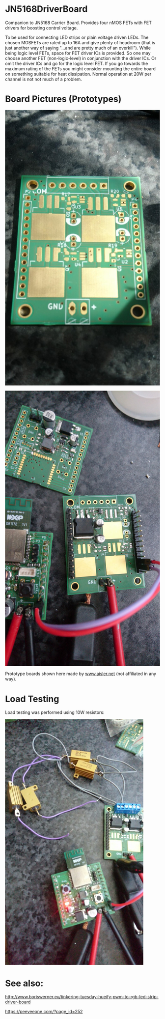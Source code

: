# JN5168DriverBoard
Companion to JN5168 Carrier Board. Provides four nMOS FETs with FET drivers for boosting control voltage.

To be used for connecting LED strips or plain voltage driven LEDs. The chosen MOSFETs are rated up to 16A and give plenty of headroom (that is just another way of saying "...and are pretty much of an overkill"). While being logic level FETs, space for FET driver ICs is provided. So one may choose another FET (non-logic-level) in conjunction with the driver ICs. Or omit the driver ICs and go for the logic level FET. If you go towards the maximum rating of the FETs you might consider mounting the entire board on something suitable for heat dissipation. Normal operation at 20W per channel is not not much of a problem.

# Board Pictures (Prototypes)

![Raw Board](DSC_0892+(2017-05-21T09_55_33.000).JPG)

![Parts for one channel in place together with JN5168 carrier board](DSC_0896+(2017-05-21T17_44_00.000).JPG)

Prototype boards shown here made by www.aisler.net (not affiliated in any way).

# Load Testing 

Load testing was performed using 10W resistors:

![Load testing setup with 10W Dale resistors](14958200711161.jpg)

# See also:

http://www.boriswerner.eu/tinkering-tuesday-hueify-pwm-to-rgb-led-strip-driver-board

https://peeveeone.com/?page_id=252
